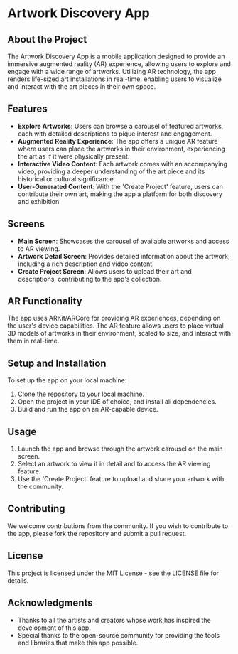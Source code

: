 # Artwork Discovery App

## About the Project

The Artwork Discovery App is a mobile application designed to provide an immersive augmented reality (AR) experience, allowing users to explore and engage with a wide range of artworks. Utilizing AR technology, the app renders life-sized art installations in real-time, enabling users to visualize and interact with the art pieces in their own space.

## Features

- **Explore Artworks**: Users can browse a carousel of featured artworks, each with detailed descriptions to pique interest and engagement.
- **Augmented Reality Experience**: The app offers a unique AR feature where users can place the artworks in their environment, experiencing the art as if it were physically present.
- **Interactive Video Content**: Each artwork comes with an accompanying video, providing a deeper understanding of the art piece and its historical or cultural significance.
- **User-Generated Content**: With the 'Create Project' feature, users can contribute their own art, making the app a platform for both discovery and exhibition.

## Screens

- **Main Screen**: Showcases the carousel of available artworks and access to AR viewing.
- **Artwork Detail Screen**: Provides detailed information about the artwork, including a rich description and video content.
- **Create Project Screen**: Allows users to upload their art and descriptions, contributing to the app's collection.

## AR Functionality

The app uses ARKit/ARCore for providing AR experiences, depending on the user's device capabilities. The AR feature allows users to place virtual 3D models of artworks in their environment, scaled to size, and interact with them in real-time.

## Setup and Installation

To set up the app on your local machine:

1. Clone the repository to your local machine.
2. Open the project in your IDE of choice, and install all dependencies.
3. Build and run the app on an AR-capable device.

## Usage

1. Launch the app and browse through the artwork carousel on the main screen.
2. Select an artwork to view it in detail and to access the AR viewing feature.
3. Use the 'Create Project' feature to upload and share your artwork with the community.

## Contributing

We welcome contributions from the community. If you wish to contribute to the app, please fork the repository and submit a pull request.

## License

This project is licensed under the MIT License - see the LICENSE file for details.

## Acknowledgments

- Thanks to all the artists and creators whose work has inspired the development of this app.
- Special thanks to the open-source community for providing the tools and libraries that make this app possible.
